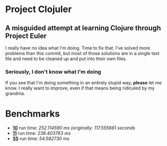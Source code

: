 Project Clojuler
================
A misguided attempt at learning Clojure through Project Euler
-------------------------------------------------------------

I really have no idea what I'm doing. Time to fix that.
I've solved more problems than this commit, but most of those solutions
are in a single text file and need to be cleaned up and put into their
own files.

### Seriously, I don't know what I'm doing

If you see that I'm doing something in an entirely stupid way,
**please** let me know. I really want to improve, even if that means
being ridiculed by my grandma.

Benchmarks
==========

+ [**10**](http://projecteuler.net/index.php?section=problems&id=10) run time: *252.114590 ms (originally: 117.555661 seconds*
+ [**11**](http://projecteuler.net/index.php?section=problems&id=11) run time: *238.403763 ms*
+ [**55**](http://projecteuler.net/index.php?section=problems&id=55) run time: *54.582730 ms*
